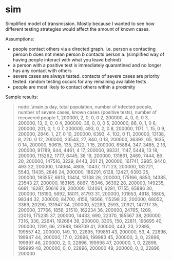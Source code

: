 # sim

Simplified model of transmission. Mostly because I wanted to see how different testing strategies would affect the amount of known cases.

Assumptions:
- people contact others via a directed graph.  i.e. person a contacting person b does not mean person b contacts person a.  (simplified way of having people interact with what you leave behind)
- a person with a positive test is immediately quarantined and no longer has any contact with others
- severe cases are always tested.  contacts of severe cases are priority tested.  random testing occurs for any remaining available tests
- people are most likely to contact others within a proximity

Sample results:
> node .\main.js
day, total population, number of infected people, number of severe cases, known cases (positive tests), number of recovered people
1, 200000, 2, 0, 0, 0
2, 200000, 4, 0, 0, 0
3, 200000, 13, 0, 0, 0
4, 200000, 36, 0, 0, 0
5, 200000, 86, 0, 1, 0
6, 200000, 201, 0, 1, 0
7, 200000, 493, 0, 2, 0
8, 200000, 1171, 1, 15, 0
9, 200000, 2846, 1, 27, 0
10, 200000, 6393, 4, 102, 0
11, 200000, 13138, 8, 220, 0
12, 200000, 23543, 27, 840, 0
13, 200000, 36392, 65, 1635, 0
14, 200000, 50615, 135, 2522, 1
15, 200000, 65884, 347, 3485, 2
16, 200000, 81789, 644, 4461, 4
17, 200000, 98331, 1147, 5449, 13
18, 200000, 115262, 1777, 6445, 36
19, 200000, 131861, 2469, 7444, 86
20, 200000, 147516, 3229, 8443, 201
21, 200000, 161741, 3985, 9440, 493
22, 200000, 174064, 4805, 10437, 1171
23, 200000, 182721, 5540, 11435, 2846
24, 200000, 186291, 6128, 12427, 6393
25, 200000, 183557, 6613, 13414, 13138
26, 200000, 175166, 6850, 14385, 23543
27, 200000, 163165, 6867, 15346, 36392
28, 200000, 149235, 6691, 16287, 50616
29, 200000, 134061, 6281, 17155, 65886
30, 200000, 118190, 5692, 18011, 81793
31, 200000, 101653, 4918, 18805, 98344
32, 200000, 84700, 4156, 19566, 115298
33, 200000, 68052, 3369, 20290, 131947
34, 200000, 52283, 2593, 20921, 147717
35, 200000, 37766, 1856, 21510, 162234
36, 200000, 24765, 1209, 22016, 175235
37, 200000, 14433, 690, 22370, 185567
38, 200000, 7316, 336, 22641, 192684
39, 200000, 3305, 150, 22811, 196695
40, 200000, 1291, 66, 22888, 198709
41, 200000, 443, 23, 22895, 199557
42, 200000, 149, 10, 22895, 199851
43, 200000, 53, 4, 22896, 199947
44, 200000, 17, 0, 22896, 199983
45, 200000, 3, 0, 22896, 199997
46, 200000, 2, 0, 22896, 199998
47, 200000, 1, 0, 22896, 199999
48, 200000, 0, 0, 22896, 200000
49, 200000, 0, 0, 22896, 200000